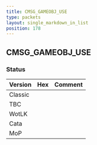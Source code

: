 ```yaml
---
title: CMSG_GAMEOBJ_USE
type: packets
layout: single_markdown_in_list
position: 178
---
```


## CMSG_GAMEOBJ_USE

### Status

Version | Hex | Comment
---------- | ---------- | ---------- 
Classic |  |  
TBC |  |  
WotLK |  |  
Cata |  |  
MoP |  |  